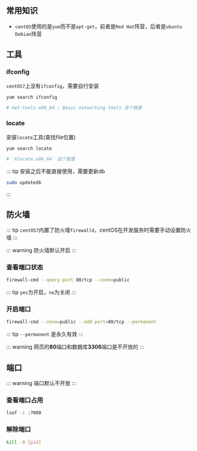 ## 常用知识

- `centOS`使用的是`yum`而不是`apt-get`，前者是`Red Hat`阵营，后者是`ubuntu` `Debian`阵营

## 工具

### ifconfig

`centOS7`上没有`ifconfig`，需要自行安装

```bash
yum search ifconfig

# net-tools.x86_64 : Basic networking tools 这个就是
```

### locate

安装`locate`工具(查找file位置)
```bash
yum search locate

# `mlocate.x86_64` 这个就是
```

::: tip
安装之后不能直接使用，需要更新db

```bash
sudo updatedb
```
:::

## 防火墙

::: tip
`centOS7`内置了防火墙`firewalld`，centOS在开发服务时需要手动设置防火墙
:::

::: warning
防火墙默认开启
:::

### 查看端口状态

```bash
firewall-cmd --query-port 80/tcp --zone=public
```

::: tip
`yes`为开启，`no`为关闭
:::

### 开启端口

```bash
firewall-cmd --zone=public --add-port=80/tcp --permanent
```

::: tip
`--permanent` 是永久有效
:::

::: warning
网页的**80**端口和数据库**3306**端口是不开放的
:::

## 端口

::: warning
端口默认不开放
:::

### 查看端口占用

```bash
lsof -i :7000
```

### 解除端口

```bash
kill -9 [pid]
```

